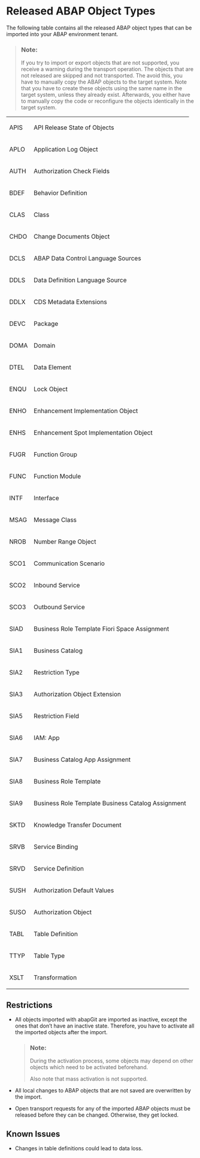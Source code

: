 <!-- loiob31aa03640b940d5981ce2af1cd0a019 -->

# Released ABAP Object Types

The following table contains all the released ABAP object types that can be imported into your ABAP environment tenant.

> ### Note:  
> If you try to import or export objects that are not supported, you receive a warning during the transport operation. The objects that are not released are skipped and not transported. The avoid this, you have to manually copy the ABAP objects to the target system. Note that you have to create these objects using the same name in the target system, unless they already exist. Afterwards, you either have to manually copy the code or reconfigure the objects identically in the target system.


<table>
<tr>
<td valign="top">

APIS



</td>
<td valign="top">

API Release State of Objects



</td>
</tr>
<tr>
<td valign="top">

APLO



</td>
<td valign="top">

Application Log Object



</td>
</tr>
<tr>
<td valign="top">

AUTH



</td>
<td valign="top">

Authorization Check Fields



</td>
</tr>
<tr>
<td valign="top">

BDEF



</td>
<td valign="top">

Behavior Definition



</td>
</tr>
<tr>
<td valign="top">

CLAS



</td>
<td valign="top">

Class



</td>
</tr>
<tr>
<td valign="top">

CHDO



</td>
<td valign="top">

Change Documents Object



</td>
</tr>
<tr>
<td valign="top">

DCLS



</td>
<td valign="top">

ABAP Data Control Language Sources



</td>
</tr>
<tr>
<td valign="top">

DDLS



</td>
<td valign="top">

Data Definition Language Source



</td>
</tr>
<tr>
<td valign="top">

DDLX



</td>
<td valign="top">

CDS Metadata Extensions



</td>
</tr>
<tr>
<td valign="top">

DEVC



</td>
<td valign="top">

Package



</td>
</tr>
<tr>
<td valign="top">

DOMA



</td>
<td valign="top">

Domain



</td>
</tr>
<tr>
<td valign="top">

DTEL



</td>
<td valign="top">

Data Element



</td>
</tr>
<tr>
<td valign="top">

ENQU



</td>
<td valign="top">

Lock Object



</td>
</tr>
<tr>
<td valign="top">

ENHO



</td>
<td valign="top">

Enhancement Implementation Object



</td>
</tr>
<tr>
<td valign="top">

ENHS



</td>
<td valign="top">

Enhancement Spot Implementation Object



</td>
</tr>
<tr>
<td valign="top">

FUGR



</td>
<td valign="top">

Function Group



</td>
</tr>
<tr>
<td valign="top">

FUNC



</td>
<td valign="top">

Function Module



</td>
</tr>
<tr>
<td valign="top">

INTF



</td>
<td valign="top">

Interface



</td>
</tr>
<tr>
<td valign="top">

MSAG



</td>
<td valign="top">

Message Class



</td>
</tr>
<tr>
<td valign="top">

NROB



</td>
<td valign="top">

Number Range Object



</td>
</tr>
<tr>
<td valign="top">

SCO1



</td>
<td valign="top">

Communication Scenario



</td>
</tr>
<tr>
<td valign="top">

SCO2



</td>
<td valign="top">

Inbound Service



</td>
</tr>
<tr>
<td valign="top">

SCO3



</td>
<td valign="top">

Outbound Service



</td>
</tr>
<tr>
<td valign="top">

SIAD



</td>
<td valign="top">

Business Role Template Fiori Space Assignment



</td>
</tr>
<tr>
<td valign="top">

SIA1



</td>
<td valign="top">

Business Catalog



</td>
</tr>
<tr>
<td valign="top">

SIA2



</td>
<td valign="top">

Restriction Type



</td>
</tr>
<tr>
<td valign="top">

SIA3



</td>
<td valign="top">

Authorization Object Extension



</td>
</tr>
<tr>
<td valign="top">

SIA5



</td>
<td valign="top">

Restriction Field



</td>
</tr>
<tr>
<td valign="top">

SIA6



</td>
<td valign="top">

IAM: App



</td>
</tr>
<tr>
<td valign="top">

SIA7



</td>
<td valign="top">

Business Catalog App Assignment



</td>
</tr>
<tr>
<td valign="top">

SIA8



</td>
<td valign="top">

Business Role Template



</td>
</tr>
<tr>
<td valign="top">

SIA9



</td>
<td valign="top">

Business Role Template Business Catalog Assignment



</td>
</tr>
<tr>
<td valign="top">

SKTD



</td>
<td valign="top">

Knowledge Transfer Document



</td>
</tr>
<tr>
<td valign="top">

SRVB



</td>
<td valign="top">

Service Binding



</td>
</tr>
<tr>
<td valign="top">

SRVD



</td>
<td valign="top">

Service Definition



</td>
</tr>
<tr>
<td valign="top">

SUSH



</td>
<td valign="top">

Authorization Default Values



</td>
</tr>
<tr>
<td valign="top">

SUSO



</td>
<td valign="top">

Authorization Object



</td>
</tr>
<tr>
<td valign="top">

TABL



</td>
<td valign="top">

Table Definition



</td>
</tr>
<tr>
<td valign="top">

TTYP



</td>
<td valign="top">

Table Type



</td>
</tr>
<tr>
<td valign="top">

XSLT



</td>
<td valign="top">

Transformation



</td>
</tr>
</table>



<a name="loiob31aa03640b940d5981ce2af1cd0a019__section_st1_rrk_dhb"/>

## Restrictions

-   All objects imported with abapGit are imported as inactive, except the ones that don’t have an inactive state. Therefore, you have to activate all the imported objects after the import.

    > ### Note:  
    > During the activation process, some objects may depend on other objects which need to be activated beforehand.
    > 
    > Also note that mass activation is not supported.

-   All local changes to ABAP objects that are not saved are overwritten by the import.
-   Open transport requests for any of the imported ABAP objects must be released before they can be changed. Otherwise, they get locked.



<a name="loiob31aa03640b940d5981ce2af1cd0a019__section_sxt_ttv_qjb"/>

## Known Issues

-   Changes in table definitions could lead to data loss.

